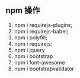 ## npm 操作

1. npm i requirejs-plugins;
2. npm i requirejs-babel;
3. npm i polyfill;
4. npm i requirejs;
5. npm i jquery
6. npm i bootstrap
7. npm i font-awesome
8. npm i bootstrapvalidator
